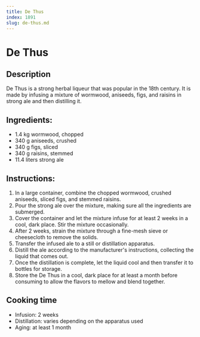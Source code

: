 ```yaml
---
title: De Thus
index: 1891
slug: de-thus.md
---
```


# De Thus

## Description
De Thus is a strong herbal liqueur that was popular in the 18th century. It is made by infusing a mixture of wormwood, aniseeds, figs, and raisins in strong ale and then distilling it.

## Ingredients:
- 1.4 kg wormwood, chopped
- 340 g aniseeds, crushed
- 340 g figs, sliced
- 340 g raisins, stemmed
- 11.4 liters strong ale

## Instructions:
1. In a large container, combine the chopped wormwood, crushed aniseeds, sliced figs, and stemmed raisins.
2. Pour the strong ale over the mixture, making sure all the ingredients are submerged.
3. Cover the container and let the mixture infuse for at least 2 weeks in a cool, dark place. Stir the mixture occasionally.
4. After 2 weeks, strain the mixture through a fine-mesh sieve or cheesecloth to remove the solids.
5. Transfer the infused ale to a still or distillation apparatus.
6. Distill the ale according to the manufacturer's instructions, collecting the liquid that comes out.
7. Once the distillation is complete, let the liquid cool and then transfer it to bottles for storage.
8. Store the De Thus in a cool, dark place for at least a month before consuming to allow the flavors to mellow and blend together.

## Cooking time
- Infusion: 2 weeks
- Distillation: varies depending on the apparatus used
- Aging: at least 1 month